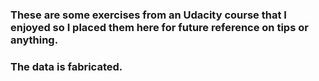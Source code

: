 ### These are some exercises from an Udacity course that I enjoyed so I placed them here for future reference on tips or anything.
### The data is fabricated.

